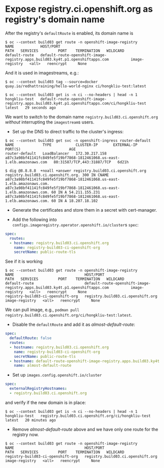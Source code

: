# Expose registry.ci.openshift.org as registry's domain name

After the registry's `defaultRoute` is enabled, its domain name is

```console
$ oc --context build03 get route -n openshift-image-registry
NAME            HOST/PORT                                                                       PATH   SERVICES         PORT    TERMINATION   WILDCARD
default-route   default-route-openshift-image-registry.apps.build03.ky4t.p1.openshiftapps.com          image-registry   <all>   reencrypt     None
```

And it is used in imagestreams, e.g.:

```console
$ oc --context build03 tag --source=docker quay.io/redhattraining/hello-world-nginx ci/hongkliu-test:latest

$ oc --context build03 get is -n ci --no-headers | head -n 1
hongkliu-test   default-route-openshift-image-registry.apps.build03.ky4t.p1.openshiftapps.com/ci/hongkliu-test   latest   29 seconds ago
```

We want to switch to the domain name `registry.build03.ci.openshift.org` _without_ interrupting the `imagestream`s users.

* Set up the DNS to direct traffic to the cluster's ingress:

```console
$ oc --context build03 get svc -n openshift-ingress router-default
NAME             TYPE           CLUSTER-IP       EXTERNAL-IP                                                               PORT(S)                      AGE
router-default   LoadBalancer   172.30.217.158   a87c3a98bf41141fc849fe5f19bf7868-1812461068.us-east-1.elb.amazonaws.com   80:31587/TCP,443:31887/TCP   6d21h

$ dig @8.8.8.8  +noall +answer registry.build03.ci.openshift.org
registry.build03.ci.openshift.org. 300 IN CNAME	a87c3a98bf41141fc849fe5f19bf7868-1812461068.us-east-1.elb.amazonaws.com.
a87c3a98bf41141fc849fe5f19bf7868-1812461068.us-east-1.elb.amazonaws.com. 60 IN A 54.211.155.231
a87c3a98bf41141fc849fe5f19bf7868-1812461068.us-east-1.elb.amazonaws.com. 60 IN A 18.207.18.102
```

* Generate the certificates and store them in a secret with cert-manager.

* Add the following into `configs.imageregistry.operator.openshift.io/cluster`s `spec`:

```yaml
spec:
  routes:
  - hostname: registry.build03.ci.openshift.org
    name: registry-build03-ci-openshift-org
    secretName: public-route-tls
```

See if it is working

```console
$ oc --context build03 get route -n openshift-image-registry
NAME                                HOST/PORT                                                                       PATH   SERVICES         PORT    TERMINATION   WILDCARD
default-route                       default-route-openshift-image-registry.apps.build03.ky4t.p1.openshiftapps.com          image-registry   <all>   reencrypt     None
registry-build03-ci-openshift-org   registry.build03.ci.openshift.org                                                      image-registry   <all>   reencrypt     None
```

We can pull image, e.g., `podman pull registry.build03.ci.openshift.org/ci/hongkliu-test:latest`.

* Disable the `defaultRoute` and add it as _almost-default-route_:

```yaml
spec:
  defaultRoute: false
  routes:
  - hostname: registry.build03.ci.openshift.org
    name: registry-build03-ci-openshift-org
    secretName: public-route-tls
  - hostname: default-route-openshift-image-registry.apps.build03.ky4t.p1.openshiftapps.com
    name: almost-default-route  
```

* Set up `images.config.openshift.io/cluster`

```yaml
spec:
  externalRegistryHostnames:
  - registry.build03.ci.openshift.org
```

and verify if the new domain is in place:

```console
$ oc --context build03 get is -n ci --no-headers | head -n 1
hongkliu-test   registry.build03.ci.openshift.org/ci/hongkliu-test   latest   20 minutes ago
```

* Remove _almost-default-route_ above and we have only one route for the registry now.

```console
$ oc --context build03 get route -n openshift-image-registry
NAME                                HOST/PORT                           PATH   SERVICES         PORT    TERMINATION   WILDCARD
registry-build03-ci-openshift-org   registry.build03.ci.openshift.org          image-registry   <all>   reencrypt     None

```